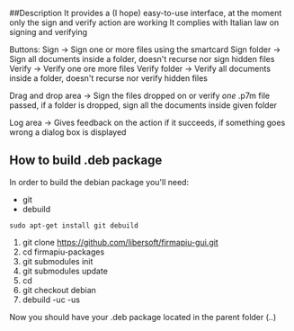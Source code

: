 ##Description
It provides a (I hope) easy-to-use interface, at the moment only the sign and verify action are working
It complies with Italian law on signing and verifying

Buttons:
Sign -> Sign one or more files using the smartcard
Sign folder -> Sign all documents inside a folder, doesn't recurse nor sign hidden files
Verify -> Verify one ore more files
Verify folder -> Verify all documents inside a folder, doesn't recurse nor verify  hidden files

Drag and drop area -> Sign the files dropped on or verify *one* .p7m file passed, if a folder is dropped, sign all the documents inside given folder

Log area -> Gives feedback on the action if it succeeds, if something goes wrong a dialog box is displayed


## How to build .deb package
In order to build the debian package you'll need:
* git 
* debuild


`sudo apt-get install git debuild`


1. git clone https://github.com/libersoft/firmapiu-gui.git
2. cd firmapiu-packages
3. git submodules init
4. git submodules update
5. cd <package folder>
6. git checkout debian
7. debuild -uc -us 

Now you should have your .deb package located in the parent folder (..)

